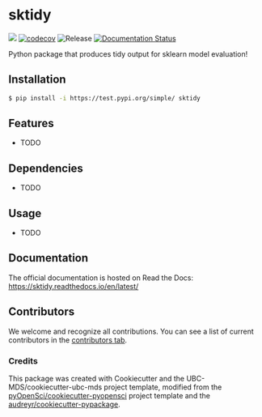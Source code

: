 # sktidy 

![](https://github.com/UBC-MDS/sktidy/workflows/build/badge.svg) [![codecov](https://codecov.io/gh/UBC-MDS/sktidy/branch/main/graph/badge.svg)](https://codecov.io/gh/UBC-MDS/sktidy) ![Release](https://github.com/UBC-MDS/sktidy/workflows/Release/badge.svg) [![Documentation Status](https://readthedocs.org/projects/sktidy/badge/?version=latest)](https://sktidy.readthedocs.io/en/latest/?badge=latest)

Python package that produces tidy output for sklearn model evaluation!

## Installation

```bash
$ pip install -i https://test.pypi.org/simple/ sktidy
```

## Features

- TODO

## Dependencies

- TODO

## Usage

- TODO

## Documentation

The official documentation is hosted on Read the Docs: https://sktidy.readthedocs.io/en/latest/

## Contributors

We welcome and recognize all contributions. You can see a list of current contributors in the [contributors tab](https://github.com/UBC-MDS/sktidy/graphs/contributors).

### Credits

This package was created with Cookiecutter and the UBC-MDS/cookiecutter-ubc-mds project template, modified from the [pyOpenSci/cookiecutter-pyopensci](https://github.com/pyOpenSci/cookiecutter-pyopensci) project template and the [audreyr/cookiecutter-pypackage](https://github.com/audreyr/cookiecutter-pypackage).
